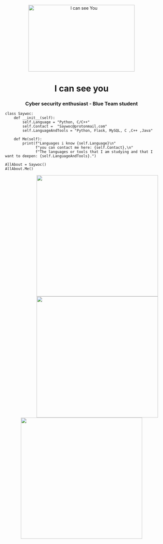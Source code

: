 <p align="center"> 
<a href= "https://archive.org/details/pocorgtfo"><img src="I_can_see_you.gif" alt="I can see You" style="width:350px;height:220px; "></a>
<h1 align="center">I can see you</h1>
<h3 align="center">Cyber security enthusiast - Blue Team student</h3>
</p>

```Py
class Saywoc:
    def __init__(self):
        self.Language = "Python, C/C++"
        self.Contact =  "Saywoc@protonmail.com"
        self.LanguageAndTools = "Python, Flask, MySQL, C ,C++ ,Java"
	
    def Me(self):
        print(f"Languages i know {self.Language}\n"
              f"you can contact me here: {self.Contact},\n"
              f"The languages or tools that I am studying and that I want to deepen: {self.LanguageAndTools}.")
	      
AllAbout = Saywoc()
AllAbout.Me()
```
<p align="center">
<a target="_blank" rel="noopener noreferrer" href="/Saywoc/Saywoc/blob/main/github-metrics.svg"><a target="_blank" rel="noopener noreferrer" href="/Saywoc/Saywoc/blob/main/metrics.plugin.isocalendar.svg"><img src="/Saywoc/Saywoc/raw/main/metrics.plugin.isocalendar.svg" style="width: 400px; max-width: 100%;" align="right"><a target="_blank" rel="noopener noreferrer" href="/Saywoc/Saywoc/blob/main/metrics.plugin.languages.details.svg"><img src="/Saywoc/Saywoc/raw/main/metrics.plugin.languages.details.svg" style="width: 400px; max-width: 100%;" align="right"></a></a><img src="/Saywoc/Saywoc/raw/main/github-metrics.svg" style="width: 400px; max-width: 100%;"></a>

</p>
